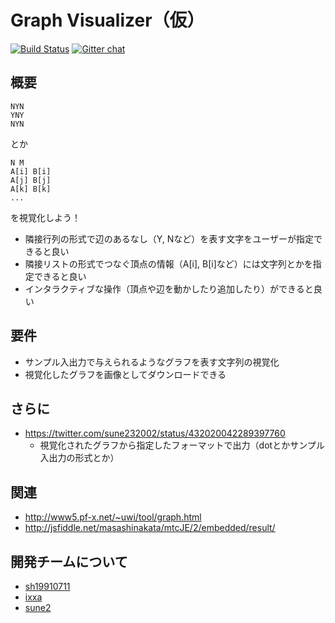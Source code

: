 # Graph Visualizer（仮）

[![Build Status](https://travis-ci.org/sh19910711/web-graph-visualizer.png?branch=develop)](https://travis-ci.org/sh19910711/web-graph-visualizer)
[![Gitter chat](https://badges.gitter.im/sh19910711/web-graph-visualizer.png)](https://gitter.im/sh19910711/web-graph-visualizer)

## 概要

```
NYN
YNY
NYN
```
とか
```
N M
A[i] B[i]
A[j] B[j]
A[k] B[k]
...

```
を視覚化しよう！

* 隣接行列の形式で辺のあるなし（Y, Nなど）を表す文字をユーザーが指定できると良い
* 隣接リストの形式でつなぐ頂点の情報（A[i], B[i]など）には文字列とかを指定できると良い
* インタラクティブな操作（頂点や辺を動かしたり追加したり）ができると良い

## 要件

* サンプル入出力で与えられるようなグラフを表す文字列の視覚化
* 視覚化したグラフを画像としてダウンロードできる

## さらに

* https://twitter.com/sune232002/status/432020042289397760
    * 視覚化されたグラフから指定したフォーマットで出力（dotとかサンプル入出力の形式とか）

## 関連

* http://www5.pf-x.net/~uwi/tool/graph.html
* http://jsfiddle.net/masashinakata/mtcJE/2/embedded/result/

## 開発チームについて

* [sh19910711](https://github.com/sh19910711)
* [ixxa](https://github.com/ixxa)
* [sune2](https://github.com/sune2)

